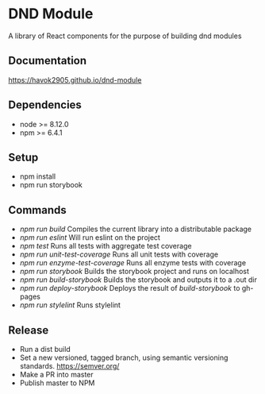 # DND Module

A library of React components for the purpose of building dnd modules

## Documentation

https://havok2905.github.io/dnd-module

## Dependencies

-   node >= 8.12.0
-   npm >= 6.4.1

## Setup

-   npm install
-   npm run storybook

## Commands

-   _npm run build_ Compiles the current library into a distributable package
-   _npm run eslint_ Will run eslint on the project
-   _npm test_ Runs all tests with aggregate test coverage
-   _npm run unit-test-coverage_ Runs all unit tests with coverage
-   _npm run enzyme-test-coverage_ Runs all enzyme tests with coverage
-   _npm run storybook_ Builds the storybook project and runs on localhost
-   _npm run build-storybook_ Builds the storybook and outputs it to a .out dir
-   _npm run deploy-storybook_ Deploys the result of _build-storybook_ to gh-pages
-   _npm run stylelint_ Runs stylelint

## Release

-   Run a dist build
-   Set a new versioned, tagged branch, using semantic versioning standards. https://semver.org/
-   Make a PR into master
-   Publish master to NPM
